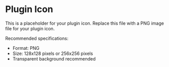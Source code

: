 # Plugin Icon

This is a placeholder for your plugin icon. Replace this file with a PNG image file for your plugin icon.

Recommended specifications:
- Format: PNG
- Size: 128x128 pixels or 256x256 pixels
- Transparent background recommended
